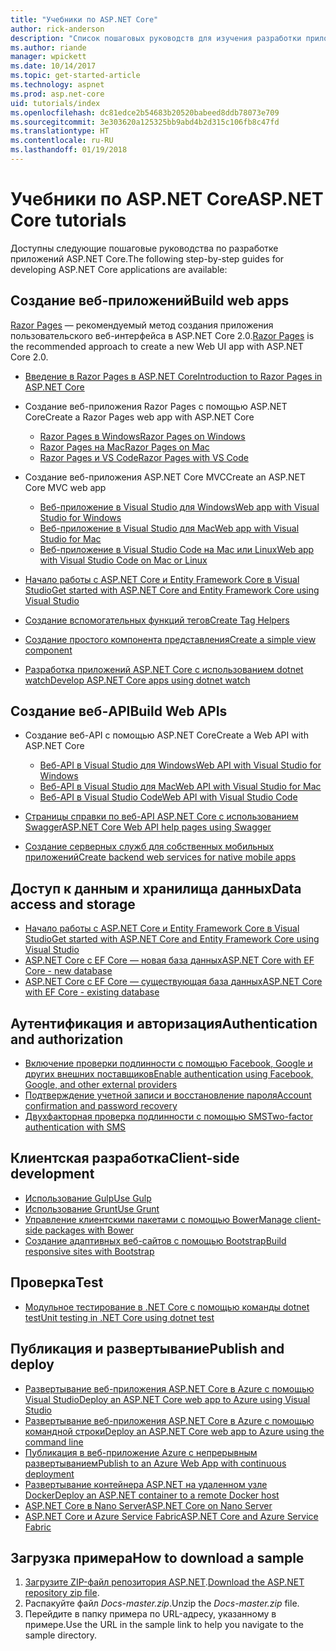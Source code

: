 ```yaml
---
title: "Учебники по ASP.NET Core"
author: rick-anderson
description: "Список пошаговых руководств для изучения разработки приложений ASP.NET Core."
ms.author: riande
manager: wpickett
ms.date: 10/14/2017
ms.topic: get-started-article
ms.technology: aspnet
ms.prod: asp.net-core
uid: tutorials/index
ms.openlocfilehash: dc81edce2b54683b20520babeed8ddb78073e709
ms.sourcegitcommit: 3e303620a125325bb9abd4b2d315c106fb8c47fd
ms.translationtype: HT
ms.contentlocale: ru-RU
ms.lasthandoff: 01/19/2018
---
```

# <a name="aspnet-core-tutorials"></a><span data-ttu-id="e885b-103">Учебники по ASP.NET Core</span><span class="sxs-lookup"><span data-stu-id="e885b-103">ASP.NET Core tutorials</span></span>

<span data-ttu-id="e885b-104">Доступны следующие пошаговые руководства по разработке приложений ASP.NET Core.</span><span class="sxs-lookup"><span data-stu-id="e885b-104">The following step-by-step guides for developing ASP.NET Core applications are available:</span></span>

## <a name="build-web-apps"></a><span data-ttu-id="e885b-105">Создание веб-приложений</span><span class="sxs-lookup"><span data-stu-id="e885b-105">Build web apps</span></span>

<span data-ttu-id="e885b-106">[Razor Pages](xref:mvc/razor-pages/index) — рекомендуемый метод создания приложения пользовательского веб-интерфейса в ASP.NET Core 2.0.</span><span class="sxs-lookup"><span data-stu-id="e885b-106">[Razor Pages](xref:mvc/razor-pages/index) is the recommended approach to create a new Web UI app with ASP.NET Core 2.0.</span></span>

* [<span data-ttu-id="e885b-107">Введение в Razor Pages в ASP.NET Core</span><span class="sxs-lookup"><span data-stu-id="e885b-107">Introduction to Razor Pages in ASP.NET Core</span></span>](xref:mvc/razor-pages/index)
* <span data-ttu-id="e885b-108">Создание веб-приложения Razor Pages с помощью ASP.NET Core</span><span class="sxs-lookup"><span data-stu-id="e885b-108">Create a Razor Pages web app with ASP.NET Core</span></span>

   * [<span data-ttu-id="e885b-109">Razor Pages в Windows</span><span class="sxs-lookup"><span data-stu-id="e885b-109">Razor Pages on Windows</span></span>](xref:tutorials/razor-pages/index)
   * [<span data-ttu-id="e885b-110">Razor Pages на Mac</span><span class="sxs-lookup"><span data-stu-id="e885b-110">Razor Pages on Mac</span></span>](xref:tutorials/razor-pages-mac/index)
   * [<span data-ttu-id="e885b-111">Razor Pages и VS Code</span><span class="sxs-lookup"><span data-stu-id="e885b-111">Razor Pages with VS Code</span></span>](xref:tutorials/razor-pages-vsc/index)  

* <span data-ttu-id="e885b-112">Создание веб-приложения ASP.NET Core MVC</span><span class="sxs-lookup"><span data-stu-id="e885b-112">Create an ASP.NET Core MVC web app</span></span>

   * [<span data-ttu-id="e885b-113">Веб-приложение в Visual Studio для Windows</span><span class="sxs-lookup"><span data-stu-id="e885b-113">Web app with Visual Studio for Windows</span></span>](first-mvc-app/index.md)
   * [<span data-ttu-id="e885b-114">Веб-приложение в Visual Studio для Mac</span><span class="sxs-lookup"><span data-stu-id="e885b-114">Web app with Visual Studio for Mac</span></span>](first-mvc-app-mac/index.md)
   * [<span data-ttu-id="e885b-115">Веб-приложение в Visual Studio Code на Mac или Linux</span><span class="sxs-lookup"><span data-stu-id="e885b-115">Web app with Visual Studio Code on Mac or Linux</span></span>](first-mvc-app-xplat/index.md)

* [<span data-ttu-id="e885b-116">Начало работы с ASP.NET Core и Entity Framework Core в Visual Studio</span><span class="sxs-lookup"><span data-stu-id="e885b-116">Get started with ASP.NET Core and Entity Framework Core using Visual Studio</span></span>](../data/ef-mvc/index.md)
* [<span data-ttu-id="e885b-117">Создание вспомогательных функций тегов</span><span class="sxs-lookup"><span data-stu-id="e885b-117">Create Tag Helpers</span></span>](../mvc/views/tag-helpers/authoring.md)
* [<span data-ttu-id="e885b-118">Создание простого компонента представления</span><span class="sxs-lookup"><span data-stu-id="e885b-118">Create a simple view component</span></span>](../mvc/views/view-components.md#walkthrough-creating-a-simple-view-component)
* [<span data-ttu-id="e885b-119">Разработка приложений ASP.NET Core с использованием dotnet watch</span><span class="sxs-lookup"><span data-stu-id="e885b-119">Develop ASP.NET Core apps using dotnet watch</span></span>](dotnet-watch.md)

## <a name="build-web-apis"></a><span data-ttu-id="e885b-120">Создание веб-API</span><span class="sxs-lookup"><span data-stu-id="e885b-120">Build Web APIs</span></span>
* <span data-ttu-id="e885b-121">Создание веб-API с помощью ASP.NET Core</span><span class="sxs-lookup"><span data-stu-id="e885b-121">Create a Web API with ASP.NET Core</span></span>

  * [<span data-ttu-id="e885b-122">Веб-API в Visual Studio для Windows</span><span class="sxs-lookup"><span data-stu-id="e885b-122">Web API with Visual Studio for Windows</span></span>](first-web-api.md)
  * [<span data-ttu-id="e885b-123">Веб-API в Visual Studio для Mac</span><span class="sxs-lookup"><span data-stu-id="e885b-123">Web API with Visual Studio for Mac</span></span>](xref:tutorials/first-web-api-mac)
  * [<span data-ttu-id="e885b-124">Веб-API в Visual Studio Code</span><span class="sxs-lookup"><span data-stu-id="e885b-124">Web API with Visual Studio Code</span></span>](web-api-vsc.md)
  
* [<span data-ttu-id="e885b-125">Страницы справки по веб-API ASP.NET Core с использованием Swagger</span><span class="sxs-lookup"><span data-stu-id="e885b-125">ASP.NET Core Web API help pages using Swagger</span></span>](web-api-help-pages-using-swagger.md)
* [<span data-ttu-id="e885b-126">Создание серверных служб для собственных мобильных приложений</span><span class="sxs-lookup"><span data-stu-id="e885b-126">Create backend web services for native mobile apps</span></span>](../mobile/native-mobile-backend.md)

## <a name="data-access-and-storage"></a><span data-ttu-id="e885b-127">Доступ к данным и хранилища данных</span><span class="sxs-lookup"><span data-stu-id="e885b-127">Data access and storage</span></span>
* [<span data-ttu-id="e885b-128">Начало работы с ASP.NET Core и Entity Framework Core в Visual Studio</span><span class="sxs-lookup"><span data-stu-id="e885b-128">Get started with ASP.NET Core and Entity Framework Core using Visual Studio</span></span>](../data/ef-mvc/index.md)
* [<span data-ttu-id="e885b-129">ASP.NET Core с EF Core — новая база данных</span><span class="sxs-lookup"><span data-stu-id="e885b-129">ASP.NET Core with EF Core - new database</span></span>](https://docs.microsoft.com/ef/core/get-started/aspnetcore/new-db)
* [<span data-ttu-id="e885b-130">ASP.NET Core с EF Core — существующая база данных</span><span class="sxs-lookup"><span data-stu-id="e885b-130">ASP.NET Core with EF Core - existing database</span></span>](https://docs.microsoft.com/ef/core/get-started/aspnetcore/existing-db)

## <a name="authentication-and-authorization"></a><span data-ttu-id="e885b-131">Аутентификация и авторизация</span><span class="sxs-lookup"><span data-stu-id="e885b-131">Authentication and authorization</span></span>
* [<span data-ttu-id="e885b-132">Включение проверки подлинности с помощью Facebook, Google и других внешних поставщиков</span><span class="sxs-lookup"><span data-stu-id="e885b-132">Enable authentication using Facebook, Google, and other external providers</span></span>](../security/authentication/social/index.md)
* [<span data-ttu-id="e885b-133">Подтверждение учетной записи и восстановление пароля</span><span class="sxs-lookup"><span data-stu-id="e885b-133">Account confirmation and password recovery</span></span>](../security/authentication/accconfirm.md)
* [<span data-ttu-id="e885b-134">Двухфакторная проверка подлинности с помощью SMS</span><span class="sxs-lookup"><span data-stu-id="e885b-134">Two-factor authentication with SMS</span></span>](../security/authentication/2fa.md)

## <a name="client-side-development"></a><span data-ttu-id="e885b-135">Клиентская разработка</span><span class="sxs-lookup"><span data-stu-id="e885b-135">Client-side development</span></span>
* [<span data-ttu-id="e885b-136">Использование Gulp</span><span class="sxs-lookup"><span data-stu-id="e885b-136">Use Gulp</span></span>](../client-side/using-gulp.md)
* [<span data-ttu-id="e885b-137">Использование Grunt</span><span class="sxs-lookup"><span data-stu-id="e885b-137">Use Grunt</span></span>](../client-side/using-grunt.md)
* [<span data-ttu-id="e885b-138">Управление клиентскими пакетами с помощью Bower</span><span class="sxs-lookup"><span data-stu-id="e885b-138">Manage client-side packages with Bower</span></span>](../client-side/bower.md)
* [<span data-ttu-id="e885b-139">Создание адаптивных веб-сайтов с помощью Bootstrap</span><span class="sxs-lookup"><span data-stu-id="e885b-139">Build responsive sites with Bootstrap</span></span>](../client-side/bootstrap.md)

## <a name="test"></a><span data-ttu-id="e885b-140">Проверка</span><span class="sxs-lookup"><span data-stu-id="e885b-140">Test</span></span>
* [<span data-ttu-id="e885b-141">Модульное тестирование в .NET Core с помощью команды dotnet test</span><span class="sxs-lookup"><span data-stu-id="e885b-141">Unit testing in .NET Core using dotnet test</span></span>](https://docs.microsoft.com/dotnet/articles/core/testing/unit-testing-with-dotnet-test)

## <a name="publish-and-deploy"></a><span data-ttu-id="e885b-142">Публикация и развертывание</span><span class="sxs-lookup"><span data-stu-id="e885b-142">Publish and deploy</span></span>
* [<span data-ttu-id="e885b-143">Развертывание веб-приложения ASP.NET Core в Azure с помощью Visual Studio</span><span class="sxs-lookup"><span data-stu-id="e885b-143">Deploy an ASP.NET Core web app to Azure using Visual Studio</span></span>](publish-to-azure-webapp-using-vs.md)
* [<span data-ttu-id="e885b-144">Развертывание веб-приложения ASP.NET Core в Azure с помощью командной строки</span><span class="sxs-lookup"><span data-stu-id="e885b-144">Deploy an ASP.NET Core web app to Azure using the command line</span></span>](publish-to-azure-webapp-using-cli.md)
* [<span data-ttu-id="e885b-145">Публикация в веб-приложение Azure с непрерывным развертыванием</span><span class="sxs-lookup"><span data-stu-id="e885b-145">Publish to an Azure Web App with continuous deployment</span></span>](xref:host-and-deploy/azure-apps/azure-continuous-deployment)
* [<span data-ttu-id="e885b-146">Развертывание контейнера ASP.NET на удаленном узле Docker</span><span class="sxs-lookup"><span data-stu-id="e885b-146">Deploy an ASP.NET container to a remote Docker host</span></span>](https://docs.microsoft.com/azure/vs-azure-tools-docker-hosting-web-apps-in-docker)
* [<span data-ttu-id="e885b-147">ASP.NET Core в Nano Server</span><span class="sxs-lookup"><span data-stu-id="e885b-147">ASP.NET Core on Nano Server</span></span>](nano-server.md)
* [<span data-ttu-id="e885b-148">ASP.NET Core и Azure Service Fabric</span><span class="sxs-lookup"><span data-stu-id="e885b-148">ASP.NET Core and Azure Service Fabric</span></span>](https://docs.microsoft.com/azure/service-fabric/service-fabric-add-a-web-frontend)

<a name="download"></a> 
## <a name="how-to-download-a-sample"></a><span data-ttu-id="e885b-149">Загрузка примера</span><span class="sxs-lookup"><span data-stu-id="e885b-149">How to download a sample</span></span>
1. <span data-ttu-id="e885b-150">[Загрузите ZIP-файл репозитория ASP.NET](https://codeload.github.com/aspnet/Docs/zip/master).</span><span class="sxs-lookup"><span data-stu-id="e885b-150">[Download the ASP.NET repository zip file](https://codeload.github.com/aspnet/Docs/zip/master).</span></span>
1. <span data-ttu-id="e885b-151">Распакуйте файл *Docs-master.zip*.</span><span class="sxs-lookup"><span data-stu-id="e885b-151">Unzip the *Docs-master.zip* file.</span></span>
1. <span data-ttu-id="e885b-152">Перейдите в папку примера по URL-адресу, указанному в примере.</span><span class="sxs-lookup"><span data-stu-id="e885b-152">Use the URL in the sample link to help you navigate to the sample directory.</span></span> 
